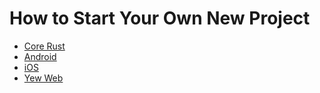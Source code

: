 # How to Start Your Own New Project

* [Core Rust](./new-project-core-rust.md)
* [Android](.new-project-android.md)
* [iOS](./new_project-ios.md)
* [Yew Web](./new=project-yew-web.md)
